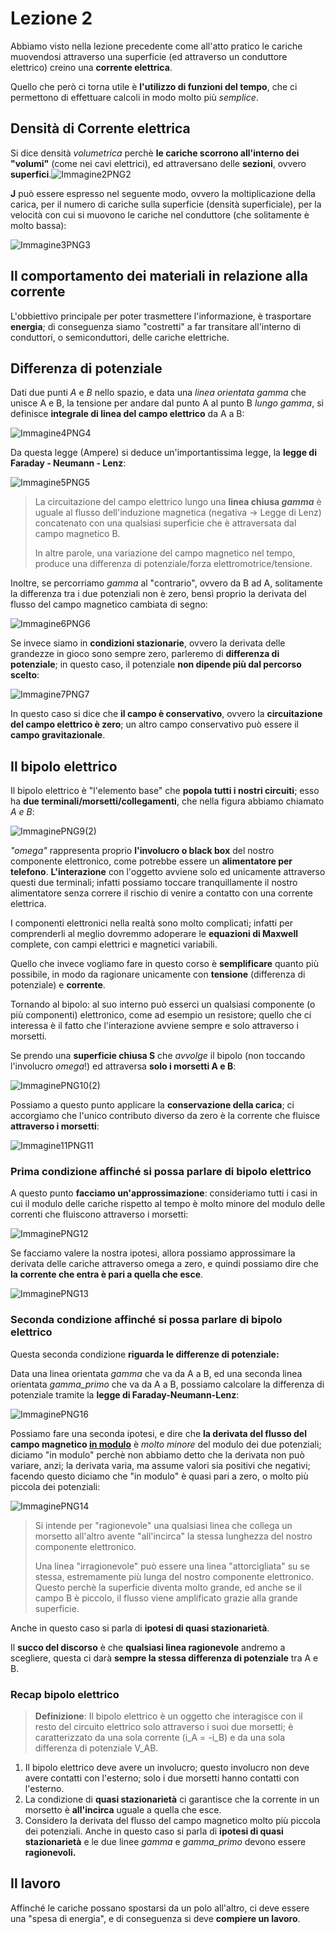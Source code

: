 # Lezione 2

Abbiamo visto nella lezione precedente come all'atto pratico le cariche muovendosi attraverso una superficie (ed attraverso un conduttore elettrico) creino una **corrente elettrica**.

Quello che però ci torna utile è **l'utilizzo di funzioni del tempo**, che ci permettono di effettuare calcoli in modo molto più *semplice*.

## Densità di Corrente elettrica

Si dice densità *volumetrica* perchè **le cariche scorrono all'interno dei "volumi"** (come nei cavi elettrici), ed attraversano delle **sezioni**, ovvero **superfici**.![Immagine2PNG2](./assets/Immagine2PNG2.png)

**J** può essere espresso nel seguente modo, ovvero la moltiplicazione della carica, per il numero di cariche sulla superficie (densità superficiale), per la velocità con cui si muovono le cariche nel conduttore (che solitamente è molto bassa):

![Immagine3PNG3](./assets/Immagine3PNG3.png)

## Il comportamento dei materiali in relazione alla corrente

L'obbiettivo principale per poter trasmettere l'informazione, è trasportare **energia**; di conseguenza siamo "costretti" a far transitare all'interno di conduttori, o semiconduttori, delle cariche elettriche.

## Differenza di potenziale

Dati due punti *A* e *B* nello spazio, e data una *linea orientata gamma* che unisce A e B, la tensione per andare dal punto A al punto B *lungo gamma*, si definisce **integrale di linea del campo elettrico** da A a B:

![Immagine4PNG4](./assets/Immagine4PNG4.png)

Da questa legge (Ampere) si deduce un'importantissima legge, la **legge di Faraday - Neumann - Lenz**:

![Immagine5PNG5](./assets/Immagine5PNG5.png)



> La circuitazione del campo elettrico lungo una **linea chiusa *gamma*** è uguale al flusso dell'induzione magnetica (negativa -> Legge di Lenz) concatenato con una qualsiasi superficie che è attraversata dal campo magnetico B.
>
> In altre parole, una variazione del campo magnetico nel tempo, produce una differenza di potenziale/forza elettromotrice/tensione.

Inoltre, se percorriamo *gamma* al "contrario", ovvero da B ad A, solitamente la differenza tra i due potenziali non è zero, bensì proprio la derivata del flusso del campo magnetico cambiata di segno:

![Immagine6PNG6](./assets/Immagine6PNG6.png)

Se invece siamo in **condizioni stazionarie**, ovvero la derivata delle grandezze in gioco sono sempre zero, parleremo di **differenza di potenziale**; in questo caso, il potenziale **non dipende più dal percorso scelto**:

![Immagine7PNG7](./assets/Immagine7PNG7.png)



In questo caso si dice che **il campo è conservativo**, ovvero la **circuitazione del campo elettrico è zero**; un altro campo conservativo può essere il **campo gravitazionale**.

## Il bipolo elettrico

Il bipolo elettrico è "l'elemento base" che **popola tutti i nostri circuiti**; esso ha **due terminali/morsetti/collegamenti**, che nella figura abbiamo chiamato *A e B*:

![ImmaginePNG9(2)](assets/ImmaginePNG9(2).png)

*"omega"* rappresenta proprio **l'involucro o black box** del nostro componente elettronico, come potrebbe essere un **alimentatore per telefono**. **L'interazione** con l'oggetto avviene solo ed unicamente attraverso questi due terminali; infatti possiamo toccare tranquillamente il nostro alimentatore senza correre il rischio di venire a contatto con una corrente elettrica.

I componenti elettronici nella realtà sono molto complicati; infatti per comprenderli al meglio dovremmo adoperare le **equazioni di Maxwell** complete, con campi elettrici e magnetici variabili.

Quello che invece vogliamo fare in questo corso è **semplificare** quanto più possibile, in modo da ragionare unicamente con **tensione** (differenza di potenziale) e **corrente**.

Tornando al bipolo: al suo interno può esserci un qualsiasi componente (o più componenti) elettronico, come ad esempio un resistore; quello che ci interessa è il fatto che l'interazione avviene sempre e solo attraverso i morsetti.

Se prendo una **superficie chiusa S** che *avvolge* il bipolo (non toccando l'involucro *omega*!) ed attraversa **solo i morsetti A e B**:

![ImmaginePNG10(2)](assets/ImmaginePNG10(2).png)

Possiamo a questo punto applicare la **conservazione della carica**; ci accorgiamo che l'unico contributo diverso da zero è la corrente che fluisce **attraverso i morsetti**:

![Immagine11PNG11](assets/Immagine11PNG11.png)

### Prima condizione affinché si possa parlare di bipolo elettrico

A questo punto **facciamo un'approssimazione**: consideriamo tutti i casi in cui il modulo delle cariche rispetto al tempo è molto minore del modulo delle correnti che fluiscono attraverso i morsetti:

![ImmaginePNG12](assets/ImmaginePNG12.png)

Se facciamo valere la nostra ipotesi, allora possiamo approssimare la derivata delle cariche attraverso omega a zero, e quindi possiamo dire che **la corrente che entra è pari a quella che esce**.

![ImmaginePNG13](assets/ImmaginePNG13.png)

### Seconda condizione affinché si possa parlare di bipolo elettrico

Questa seconda condizione **riguarda le differenze di potenziale:**

Data una linea orientata *gamma* che va da A a B, ed una seconda linea orientata *gamma_primo* che va da A a B, possiamo calcolare la differenza di potenziale tramite la **legge di Faraday-Neumann-Lenz**:

![ImmaginePNG16](assets/ImmaginePNG16.png)

Possiamo fare una seconda ipotesi, e dire che **la derivata del flusso del campo magnetico <u>in modulo</u>** è *molto minore* del modulo dei due potenziali; diciamo "in modulo" perchè non abbiamo detto che la derivata non può variare, anzi; la derivata varia, ma assume valori sia positivi che negativi; facendo questo diciamo che "in modulo" è quasi pari a zero, o molto più piccola dei potenziali:

![ImmaginePNG14](assets/ImmaginePNG14.png)

> Si intende per "ragionevole" una qualsiasi linea che collega un morsetto all'altro avente "all'incirca" la stessa lunghezza del nostro componente elettronico.
>
> Una linea "irragionevole" può essere una linea "attorcigliata" su se stessa, estremamente più lunga del nostro componente elettronico. Questo perchè la superficie diventa molto grande, ed anche se il campo B è piccolo, il flusso viene amplificato grazie alla grande superficie.

Anche in questo caso si parla di **ipotesi di quasi stazionarietà**.

Il **succo del discorso** è che **qualsiasi linea ragionevole** andremo a scegliere, questa ci darà **sempre la stessa differenza di potenziale** tra A e B.

### Recap bipolo elettrico

> **Definizione**: Il bipolo elettrico è un oggetto che interagisce con il resto del circuito elettrico solo attraverso i suoi due morsetti; è caratterizzato da una sola corrente (i_A = -i_B) e da una sola differenza di potenziale V_AB.

1. Il bipolo elettrico deve avere un involucro; questo involucro non deve avere contatti con l'esterno; solo i due morsetti hanno contatti con l'esterno.
2. La condizione di **quasi stazionarietà** ci garantisce che la corrente in un morsetto è **all'incirca** uguale a quella che esce.
3. Considero la derivata del flusso del campo magnetico molto più piccola dei potenziali. Anche in questo caso si parla di **ipotesi di quasi stazionarietà** e le due linee *gamma* e *gamma_primo* devono essere **ragionevoli.**

## Il lavoro

Affinché le cariche possano spostarsi da un polo all'altro, ci deve essere una "spesa di energia", e di conseguenza si deve **compiere un lavoro**.
